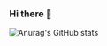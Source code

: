 ### Hi there 👋
![Anurag's GitHub stats](https://github-readme-stats.vercel.app/api?username=rafaelwdornelas&show_icons=true&count_private=true&theme=tokyonight)
